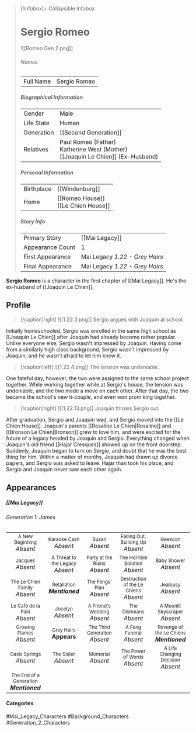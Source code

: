 > [!infobox]+ Collapsible Infobox
> # Sergio Romeo
> ![[Romeo Gen 2.png]] 
> ###### Names 
> |  |  | 
> | ---- | ---- | 
> | Full Name | Sergio Romeo| 
>
> ##### Biographical Information
> |  |  | 
> | ---- | ---- | 
> | Gender | Male | 
> | Life State | Human |
> | Generation | [[Second Generation]] |
> | Relatives |Paul Romeo (Father)<br>Katherine West (Mother)<br>[[Joaquin Le Chien]] (Ex-Husband)
> 
> ##### Personal Information
> |  |  | 
> | ---- | ---- | 
> | Birthplace |[[Windenburg]]| 
> | Home |[[Romeo House]]<br>[[Le Chien House]]| 
> 
> ##### Story Info
> |  |  | 
> | ---- | ---- | 
> | Primary Story | [[Mai Legacy]] | 
> | Appearance Count | 1 | 
> | First Appearance | Mai Legacy *1.22 - Grey Hairs*
> | Final Appearance | Mai Legacy *1.22 - Grey Hairs*

**Sergio Romeo** is a character in the first chapter of [[Mai Legacy]]. He's the ex-husband of [[Joaquin Le Chien]].

## Profile
> [!caption|right]
> ![[1.22.3.png]] 
> Sergio argues with Joaquin at school.

Initially homeschooled, Sergio was enrolled in the same high school as [[Joaquin Le Chien]] after Joaquin had already become rather popular. Unlike everyone else, Sergio wasn't impressed by Joaquin. Having come from a similarly high class background, Sergio wasn't impressed by Joaquin, and he wasn't afraid to let him know it.

> [!caption|left]
> ![[1.22.4.png]] 
> The tension was undeniable.

One fateful day, however, the two were assigned to the same school project together. While working together while at Sergio's house, the tension was undeniable, and the two made a move on each other. After that day, the two became the school's new it-couple, and even won prom king together.

> [!caption|right]
> ![[1.22.13.png]] 
> Joaquin throws Sergio out.

After graduation, Sergio and Joaquin wed, and Sergio moved into the [[Le Chien House]]. Joaquin's parents [[Rosaline Le Chien|Rosaline]] and [[Bronson Le Chien|Bronson]] grew to love him, and were excited for the future of a legacy headed by Joaquin and Sergio. Everything changed when Joaquin's old friend [[Hajar Cresques]] showed up on the front doorstep. Suddenly, Joaquin began to turn on Sergio, and doubt that he was the best thing for him. Within a matter of months, Joaquin had drawn up divorce papers, and Sergio was asked to leave. Hajar than took his place, and Sergio and Joaquin never saw each other again.

## Appearances
##### [[Mai Legacy]]
###### Generation 1: James
|                                                                       |     |     |     |     |
| --------------------------------------------------------------------- | --- | --- | --- | --- |
| <center><font size=2>A New Beginning<br><font size=3>*Absent*  | <center><font size=2>Karaoke Cash<br><font size=3>*Absent* | <center><font size=2>Susan<br><font size=3>*Absent* | <center><font size=2>Falling Out, Building Up<br><font size=3>*Absent*| <center><font size=2>Geekcon<br><font size=3>*Absent* |
| <center><font size=2>Jacques<br><font size=3>*Absent*  | <center><font size=2>A Threat to the Legacy<br><font size=3>*Absent* | <center><font size=2>Party at the Ruins<br><font size=3>*Absent* | <center><font size=2>The Horrible Solution<br><font size=3>*Absent*| <center><font size=2>Baby Shower<br><font size=3>*Absent*|
| <center><font size=2>The Le Chien Family<br><font size=3>*Absent*  | <center><font size=2>Retaliation<br><font size=3>***Mentioned***| <center><font size=2>The Fengs' Plan<br><font size=3>*Absent* | <center><font size=2>Destruction of the Le Chiens<br><font size=3>*Absent*| <center><font size=2>Jealousy<br><font size=3>*Absent* |
| <center><font size=2>Le Café de la Pain<br><font size=3>*Absent*  | <center><font size=2>Jocelyn<br><font size=3>*Absent* | <center><font size=2>A Friend's Wedding<br><font size=3>*Absent* | <center><font size=2>The Dishmans<br><font size=3>*Absent* | <center><font size=2>A Moonlit Skyscraper<br><font size=3>*Absent* |
| <center><font size=2>Growing Flames<br><font size=3>*Absent* | <center><font size=2>Grey Hairs<br><font size=3>**Appears**  | <center><font size=2>The Third Generation<br><font size=3>*Absent* | <center><font size=2>A Feng Funeral<br><font size=3>*Absent* | <center><font size=2>Revenge of the Le Chiens<br><font size=3>***Mentioned***|
| <center><font size=2>Oasis Springs<br><font size=3>*Absent*  | <center><font size=2>The Sister<br><font size=3>*Absent*| <center><font size=2>Memorial<br><font size=3>*Absent* | <center><font size=2>The Power of Words<br><font size=3>*Absent*| <center><font size=2>A Life Changing Decision<br><font size=3>*Absent* |
| <center><font size=2>The End of a Generation<br><font size=3>***Mentioned***  |

#### Categories
#Mai_Legacy_Characters #Background_Characters #Generation_2_Characters